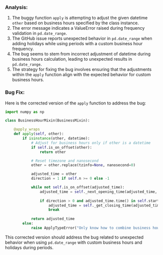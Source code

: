 ### Analysis:
1. The buggy function `apply` is attempting to adjust the given datetime `other` based on business hours specified by the class instance.
2. The error message indicates a ValueError raised during frequency validation in `pd.date_range`.
3. The GitHub issue reports unexpected behavior in `pd.date_range` when adding holidays while using periods with a custom business hour frequency.
4. The bug seems to stem from incorrect adjustment of datetime during business hours calculation, leading to unexpected results in `pd.date_range`.
5. The strategy for fixing the bug involves ensuring that the adjustments within the `apply` function align with the expected behavior for custom business hours.

### Bug Fix:
Here is the corrected version of the `apply` function to address the bug:

```python
import numpy as np

class BusinessHourMixin(BusinessMixin):

    @apply_wraps
    def apply(self, other):
        if isinstance(other, datetime):
            # Adjust for business hours only if other is a datetime
            if self.is_on_offset(other):
                return other

            # Reset timezone and nanosecond
            other = other.replace(tzinfo=None, nanosecond=0)

            adjusted_time = other
            direction = 1 if self.n >= 0 else -1

            while not self.is_on_offset(adjusted_time):
                adjusted_time = self._next_opening_time(adjusted_time, direction)
                
                if direction > 0 and adjusted_time.time() in self.start:
                    adjusted_time = self._get_closing_time(adjusted_time)
                    break
                
            return adjusted_time
        else:
            raise ApplyTypeError("Only know how to combine business hour with datetime")
```

This corrected version should address the bug related to unexpected behavior when using `pd.date_range` with custom business hours and holidays during periods.